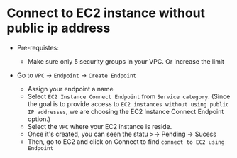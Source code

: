 # Connect to EC2 instance without public ip address

* Pre-requistes:

    * Make sure only 5 security groups in your VPC. Or increase the limit

* Go to `VPC` -> `Endpoint` -> `Create Endpoint`

    * Assign your endpoint a name
    * Select `EC2 Instance Connect Endpoint` from `Service category`. (Since the goal is to provide access to `EC2 instances without using public IP addresses`, we are choosing the EC2 Instance Connect Endpoint option.)
    * Select the `VPC` where your EC2 instance is reside.
    * Once it's created, you can seen the statu >-> Pending -> Sucess
    * Then, go to EC2 and click on Connect to find `connect to EC2 using Endpoint`



